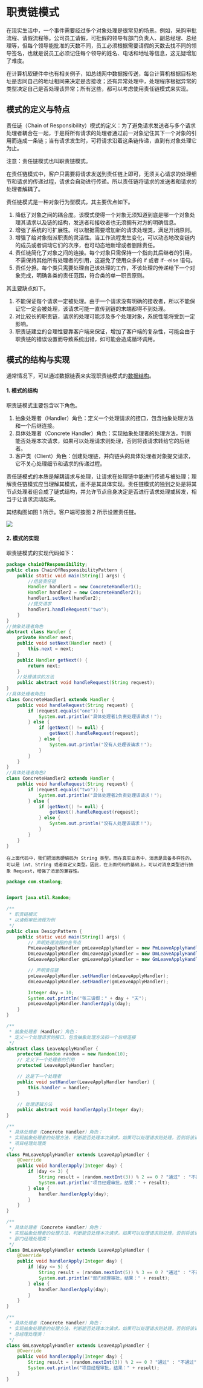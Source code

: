 # 职责链模式

在现实生活中，一个事件需要经过多个对象处理是很常见的场景。例如，采购审批流程、请假流程等。公司员工请假，可批假的领导有部门负责人、副总经理、总经理等，但每个领导能批准的天数不同，员工必须根据需要请假的天数去找不同的领导签名，也就是说员工必须记住每个领导的姓名、电话和地址等信息，这无疑增加了难度。

在计算机软硬件中也有相关例子，如总线网中数据报传送，每台计算机根据目标地址是否同自己的地址相同来决定是否接收；还有异常处理中，处理程序根据异常的类型决定自己是否处理该异常；所有这些，都可以考虑使用责任链模式来实现。

## 模式的定义与特点

责任链（Chain of Responsibility）模式的定义：为了避免请求发送者与多个请求处理者耦合在一起，于是将所有请求的处理者通过前一对象记住其下一个对象的引用而连成一条链；当有请求发生时，可将请求沿着这条链传递，直到有对象处理它为止。

注意：责任链模式也叫职责链模式。

在责任链模式中，客户只需要将请求发送到责任链上即可，无须关心请求的处理细节和请求的传递过程，请求会自动进行传递。所以责任链将请求的发送者和请求的处理者解耦了。

责任链模式是一种对象行为型模式，其主要优点如下。

1. 降低了对象之间的耦合度。该模式使得一个对象无须知道到底是哪一个对象处理其请求以及链的结构，发送者和接收者也无须拥有对方的明确信息。
2. 增强了系统的可扩展性。可以根据需要增加新的请求处理类，满足开闭原则。
3. 增强了给对象指派职责的灵活性。当工作流程发生变化，可以动态地改变链内的成员或者调动它们的次序，也可动态地新增或者删除责任。
4. 责任链简化了对象之间的连接。每个对象只需保持一个指向其后继者的引用，不需保持其他所有处理者的引用，这避免了使用众多的 if 或者 if···else 语句。
5. 责任分担。每个类只需要处理自己该处理的工作，不该处理的传递给下一个对象完成，明确各类的责任范围，符合类的单一职责原则。


其主要缺点如下。

1. 不能保证每个请求一定被处理。由于一个请求没有明确的接收者，所以不能保证它一定会被处理，该请求可能一直传到链的末端都得不到处理。
2. 对比较长的职责链，请求的处理可能涉及多个处理对象，系统性能将受到一定影响。
3. 职责链建立的合理性要靠客户端来保证，增加了客户端的复杂性，可能会由于职责链的错误设置而导致系统出错，如可能会造成循环调用。

## 模式的结构与实现

通常情况下，可以通过数据链表来实现职责链模式的[数据结构](http://c.biancheng.net/data_structure/)。

#### 1. 模式的结构

职责链模式主要包含以下角色。

1. 抽象处理者（Handler）角色：定义一个处理请求的接口，包含抽象处理方法和一个后继连接。
2. 具体处理者（Concrete Handler）角色：实现抽象处理者的处理方法，判断能否处理本次请求，如果可以处理请求则处理，否则将该请求转给它的后继者。
3. 客户类（Client）角色：创建处理链，并向链头的具体处理者对象提交请求，它不关心处理细节和请求的传递过程。


责任链模式的本质是解耦请求与处理，让请求在处理链中能进行传递与被处理；理解责任链模式应当理解其模式，而不是其具体实现。责任链模式的独到之处是将其节点处理者组合成了链式结构，并允许节点自身决定是否进行请求处理或转发，相当于让请求流动起来。

其结构图如图 1 所示。客户端可按图 2 所示设置责任链。

![](https://cdn.jsdelivr.net/gh/StanLong/Framework/06DesignPattern/doc/47.png)

#### 2. 模式的实现

职责链模式的实现代码如下：

```java
package chainOfResponsibility;
public class ChainOfResponsibilityPattern {
    public static void main(String[] args) {
        //组装责任链
        Handler handler1 = new ConcreteHandler1();
        Handler handler2 = new ConcreteHandler2();
        handler1.setNext(handler2);
        //提交请求
        handler1.handleRequest("two");
    }
}
//抽象处理者角色
abstract class Handler {
    private Handler next;
    public void setNext(Handler next) {
        this.next = next;
    }
    public Handler getNext() {
        return next;
    }
    //处理请求的方法
    public abstract void handleRequest(String request);
}
//具体处理者角色1
class ConcreteHandler1 extends Handler {
    public void handleRequest(String request) {
        if (request.equals("one")) {
            System.out.println("具体处理者1负责处理该请求！");
        } else {
            if (getNext() != null) {
                getNext().handleRequest(request);
            } else {
                System.out.println("没有人处理该请求！");
            }
        }
    }
}
//具体处理者角色2
class ConcreteHandler2 extends Handler {
    public void handleRequest(String request) {
        if (request.equals("two")) {
            System.out.println("具体处理者2负责处理该请求！");
        } else {
            if (getNext() != null) {
                getNext().handleRequest(request);
            } else {
                System.out.println("没有人处理该请求！");
            }
        }
    }
}
```

```
在上面代码中，我们把消息硬编码为 String 类型，而在真实业务中，消息是具备多样性的，可以是 int、String 或者自定义类型。因此，在上面代码的基础上，可以对消息类型进行抽象 Request，增强了消息的兼容性。
```

```java
package com.stanlong;


import java.util.Random;

/**
 * 职责链模式
 * 以请假审批流程为例
 */
public class DesignPattern {
    public static void main(String[] args) {
        // 声明处理流程的各节点
        PmLeaveApplyHandler pmLeaveApplyHandler = new PmLeaveApplyHandler();
        DmLeaveApplyHandler dmLeaveApplyHandler = new DmLeaveApplyHandler();
        GmLeaveApplyHandler gmLeaveApplyHandler = new GmLeaveApplyHandler();

        // 声明责任链
        pmLeaveApplyHandler.setHandler(dmLeaveApplyHandler);
        dmLeaveApplyHandler.setHandler(gmLeaveApplyHandler);

        Integer day = 10;
        System.out.println("张三请假：" + day + "天");
        pmLeaveApplyHandler.handlerApply(day);
    }
}

/**
 * 抽象处理者（Handler）角色：
 * 定义一个处理请求的接口，包含抽象处理方法和一个后继连接
 */
abstract class LeaveApplyHandler {
    protected Random random = new Random(10);
    // 定义下一个处理者的引用
    protected LeaveApplyHandler handler;

    // 这是下一个处理者
    public void setHandler(LeaveApplyHandler handler) {
        this.handler = handler;
    }

    // 处理逻辑方法
    public abstract void handlerApply(Integer day);
}

/**
 * 具体处理者（Concrete Handler）角色：
 * 实现抽象处理者的处理方法，判断能否处理本次请求，如果可以处理请求则处理，否则将该请求转给它的后继者
 * 项目经理处理类
 */
class PmLeaveApplyHandler extends LeaveApplyHandler {
    @Override
    public void handlerApply(Integer day) {
        if (day <= 3) {
            String result = (random.nextInt(3)) % 2 == 0 ? "通过" : "不通过";
            System.out.println("项目经理审批，结果：" + result);
        } else {
            handler.handlerApply(day);
        }
    }
}

/**
 * 具体处理者（Concrete Handler）角色：
 * 实现抽象处理者的处理方法，判断能否处理本次请求，如果可以处理请求则处理，否则将该请求转给它的后继者
 * 部门经理处理类：
 */
class DmLeaveApplyHandler extends LeaveApplyHandler {
    @Override
    public void handlerApply(Integer day) {
        if (day <= 5) {
            String result = (random.nextInt(5)) % 3 == 0 ? "通过" : "不通过";
            System.out.println("部门经理审批，结果：" + result);
        } else {
            handler.handlerApply(day);
        }
    }
}

/**
 * 具体处理者（Concrete Handler）角色：
 * 实现抽象处理者的处理方法，判断能否处理本次请求，如果可以处理请求则处理，否则将该请求转给它的后继者
 * 总经理处理类：
 */
class GmLeaveApplyHandler extends LeaveApplyHandler {
    @Override
    public void handlerApply(Integer day) {
        String result = (random.nextInt(3)) % 2 == 0 ? "通过" : "不通过";
        System.out.println("项目经理审批，结果：" + result);
    }
}
```

